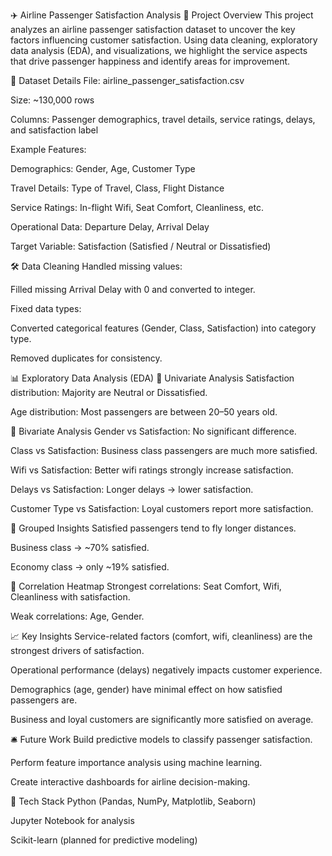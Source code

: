 ✈️ Airline Passenger Satisfaction Analysis
📌 Project Overview
This project analyzes an airline passenger satisfaction dataset to uncover the key factors influencing customer satisfaction. Using data cleaning, exploratory data analysis (EDA), and visualizations, we highlight the service aspects that drive passenger happiness and identify areas for improvement.

📂 Dataset Details
File: airline_passenger_satisfaction.csv

Size: ~130,000 rows

Columns: Passenger demographics, travel details, service ratings, delays, and satisfaction label

Example Features:

Demographics: Gender, Age, Customer Type

Travel Details: Type of Travel, Class, Flight Distance

Service Ratings: In-flight Wifi, Seat Comfort, Cleanliness, etc.

Operational Data: Departure Delay, Arrival Delay

Target Variable: Satisfaction (Satisfied / Neutral or Dissatisfied)

🛠 Data Cleaning
Handled missing values:

Filled missing Arrival Delay with 0 and converted to integer.

Fixed data types:

Converted categorical features (Gender, Class, Satisfaction) into category type.

Removed duplicates for consistency.

📊 Exploratory Data Analysis (EDA)
🔹 Univariate Analysis
Satisfaction distribution: Majority are Neutral or Dissatisfied.

Age distribution: Most passengers are between 20–50 years old.

🔹 Bivariate Analysis
Gender vs Satisfaction: No significant difference.

Class vs Satisfaction: Business class passengers are much more satisfied.

Wifi vs Satisfaction: Better wifi ratings strongly increase satisfaction.

Delays vs Satisfaction: Longer delays → lower satisfaction.

Customer Type vs Satisfaction: Loyal customers report more satisfaction.

🔹 Grouped Insights
Satisfied passengers tend to fly longer distances.

Business class → ~70% satisfied.

Economy class → only ~19% satisfied.

🔹 Correlation Heatmap
Strongest correlations: Seat Comfort, Wifi, Cleanliness with satisfaction.

Weak correlations: Age, Gender.

📈 Key Insights
Service-related factors (comfort, wifi, cleanliness) are the strongest drivers of satisfaction.

Operational performance (delays) negatively impacts customer experience.

Demographics (age, gender) have minimal effect on how satisfied passengers are.

Business and loyal customers are significantly more satisfied on average.

🛎️ Future Work
Build predictive models to classify passenger satisfaction.

Perform feature importance analysis using machine learning.

Create interactive dashboards for airline decision-making.

📌 Tech Stack
Python (Pandas, NumPy, Matplotlib, Seaborn)

Jupyter Notebook for analysis

Scikit-learn (planned for predictive modeling)

